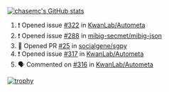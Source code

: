 [![chasemc's GitHub stats](https://github-readme-stats.vercel.app/api?username=chasemc)](https://github.com/anuraghazra/github-readme-stats)


<!--START_SECTION:activity-->
1. ❗️ Opened issue [#322](https://github.com/KwanLab/Autometa/issues/322) in [KwanLab/Autometa](https://github.com/KwanLab/Autometa)
2. ❗️ Opened issue [#288](https://github.com/mibig-secmet/mibig-json/issues/288) in [mibig-secmet/mibig-json](https://github.com/mibig-secmet/mibig-json)
3. 💪 Opened PR [#25](https://github.com/socialgene/sgpy/pull/25) in [socialgene/sgpy](https://github.com/socialgene/sgpy)
4. ❗️ Opened issue [#317](https://github.com/KwanLab/Autometa/issues/317) in [KwanLab/Autometa](https://github.com/KwanLab/Autometa)
5. 🗣 Commented on [#316](https://github.com/KwanLab/Autometa/issues/316) in [KwanLab/Autometa](https://github.com/KwanLab/Autometa)
<!--END_SECTION:activity-->
[![trophy](https://github-profile-trophy.vercel.app/?username=chasemc)](https://github.com/ryo-ma/github-profile-trophy)

